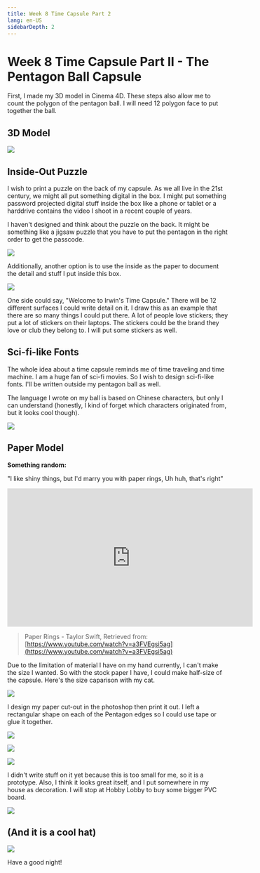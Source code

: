 ```yaml
---
title: Week 8 Time Capsule Part 2
lang: en-US
sidebarDepth: 2
---
```


# Week 8 Time Capsule Part II - The Pentagon Ball Capsule

First, I made my 3D model in Cinema 4D. These steps also allow me to count the polygon of the pentagon ball. I will need 12 polygon face to put together the ball. 

## 3D Model

![](https://raw.githubusercontent.com/irwinchyi/imgbed/master/img/render20.jpg)



## Inside-Out Puzzle

I wish to print a puzzle on the back of my capsule. As we all live in the 21st century, we might all put something digital in the box. I might put something password projected digital stuff inside the box like a phone or tablet or a harddrive contains the video I shoot in a recent couple of years. 

I haven't designed and think about the puzzle on the back. It might be something like a jigsaw puzzle that you have to put the pentagon in the right order to get the passcode.

![](https://raw.githubusercontent.com/irwinchyi/imgbed/master/img/IMG_0318.JPG)

Additionally, another option is to use the inside as the paper to document the detail and stuff I put inside this box. 

![](https://raw.githubusercontent.com/irwinchyi/imgbed/master/img/IMG_0320.JPG)

One side could say, "Welcome to Irwin's Time Capsule." There will be 12 different surfaces I could write detail on it. I draw this as an example that there are so many things I could put there. 
A lot of people love stickers; they put a lot of stickers on their laptops. The stickers could be the brand they love or club they belong to. I will put some stickers as well. 

## Sci-fi-like Fonts

The whole idea about a time capsule reminds me of time traveling and time machine. I am a huge fan of sci-fi movies. So I wish to design sci-fi-like fonts. I'll be written outside my pentagon ball as well. 

The language I wrote on my ball is based on Chinese characters, but only I can understand (honestly, I kind of forget which characters originated from, but it looks cool though). 

![](https://raw.githubusercontent.com/irwinchyi/imgbed/master/img/IMG_0319.JPG)



## Paper Model

**Something random:**

"I like shiny things, but I'd marry you with paper rings, Uh huh, that's right"

<iframe width="560" height="315" src="https://www.youtube.com/embed/a3FVEgsi5ag" frameborder="0" allow="accelerometer; autoplay; clipboard-write; encrypted-media; gyroscope; picture-in-picture" allowfullscreen></iframe>

> Paper Rings - Taylor Swift, Retrieved from: [https://www.youtube.com/watch?v=a3FVEgsi5ag](https://www.youtube.com/watch?v=a3FVEgsi5ag)

Due to the limitation of material I have on my hand currently, I can't make the size I wanted. So with the stock paper I have, I could make half-size of the capsule. Here's the size caparison with my cat. 

![](https://raw.githubusercontent.com/irwinchyi/imgbed/master/img/IMG_0090.jpg)

I design my paper cut-out in the photoshop then print it out. I left a rectangular shape on each of the Pentagon edges so I could use tape or glue it together. 

![](https://raw.githubusercontent.com/irwinchyi/imgbed/master/img/20201102143446.png)



![](https://raw.githubusercontent.com/irwinchyi/imgbed/master/img/IMG_0086.jpg)

![](https://raw.githubusercontent.com/irwinchyi/imgbed/master/img/IMG_0091.jpg)

I didn't write stuff on it yet because this is too small for me, so it is a prototype. Also, I think it looks great itself, and I put somewhere in my house as decoration. 
I will stop at Hobby Lobby to buy some bigger PVC board. 

![](https://raw.githubusercontent.com/irwinchyi/imgbed/master/img/IMG_0092.jpg)

## (And it is a cool hat)

![](https://raw.githubusercontent.com/irwinchyi/imgbed/master/img/IMG_0087.jpg)

Have a good night!